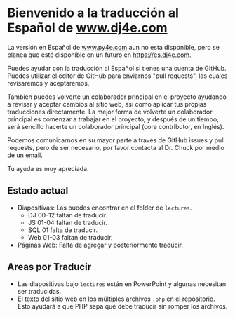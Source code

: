 
Bienvenido a la traducción al Español de www.dj4e.com
==================================================

La versión en Español de www.py4e.com aun no esta disponible, pero se planea
que esté disponible en un futuro en https://es.dj4e.com.

Puedes ayudar con la traducción al Español si tienes una cuenta de
GitHub. Puedes utilizar el editor de GitHub para enviarnos "pull requests",
las cuales revisaremos y aceptaremos.

También puedes volverte un colaborador principal en el proyecto ayudando
a revisar y aceptar cambios al sitio web, así como aplicar tus propias
traducciones directamente. La mejor forma de volverte un colaborador principal
es comenzar a trabajar en el proyecto, y después de un tiempo, será sencillo
hacerte un colaborador principal (core contributor, en Inglés).

Podemos comunicarnos en su mayor parte a través de GitHub issues y pull requests,
pero de ser necesario, por favor contacta al Dr. Chuck por medio de un email.

Tu ayuda es muy apreciada.

Estado actual
-------------

* Diapositivas: Las puedes encontrar en el folder de `lectures`.
  * DJ 00-12 faltan de traducir. 
  * JS 01-04 faltan de traducir.
  * SQL 01 falta de traducir.
  * Web 01-03 faltan de traducir.
* Páginas Web: Falta de agregar y posteriormente traducir.

Areas por Traducir
------------------

* Las diapositivas bajo `lectures` están en PowerPoint y algunas necesitan ser traducidas.
* El texto del sitio web en los múltiples archivos `.php` en el repositorio.
Esto ayudará a que PHP sepa qué debe traducir sin romper los
archivos.
